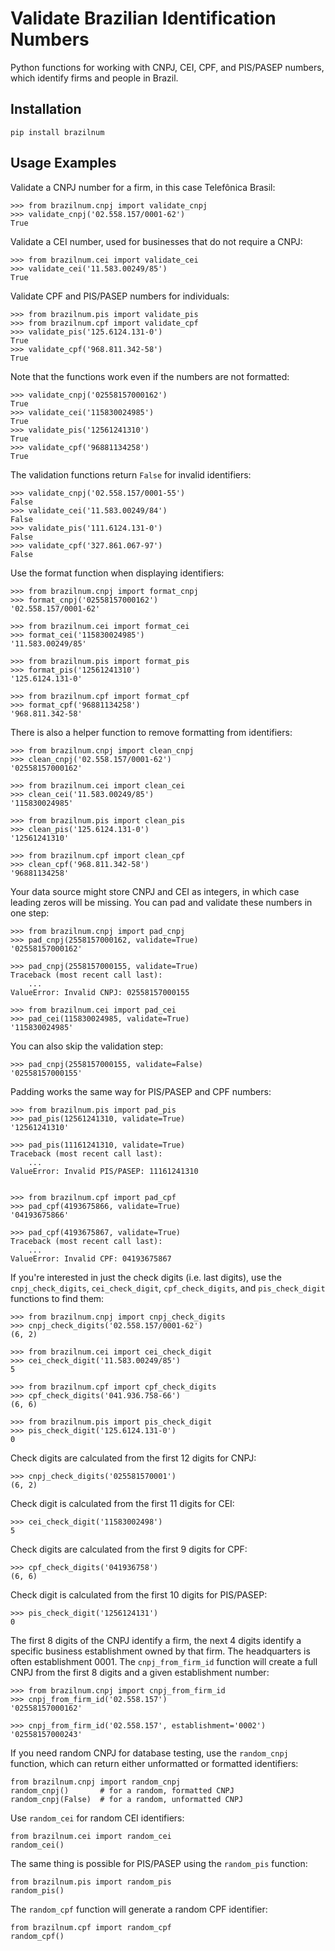 Validate Brazilian Identification Numbers
=========================================

Python functions for working with CNPJ, CEI, CPF, and PIS/PASEP numbers, which
identify firms and people in Brazil.

Installation
------------

    pip install brazilnum

Usage Examples
--------------

Validate a CNPJ number for a firm, in this case Telefônica Brasil:

    >>> from brazilnum.cnpj import validate_cnpj
    >>> validate_cnpj('02.558.157/0001-62')
    True

Validate a CEI number, used for businesses that do not require a CNPJ:

    >>> from brazilnum.cei import validate_cei
    >>> validate_cei('11.583.00249/85')
    True

Validate CPF and PIS/PASEP numbers for individuals:

    >>> from brazilnum.pis import validate_pis
    >>> from brazilnum.cpf import validate_cpf
    >>> validate_pis('125.6124.131-0')
    True
    >>> validate_cpf('968.811.342-58')
    True

Note that the functions work even if the numbers are not formatted:

    >>> validate_cnpj('02558157000162')
    True
    >>> validate_cei('115830024985')
    True
    >>> validate_pis('12561241310')
    True
    >>> validate_cpf('96881134258')
    True

The validation functions return ``False`` for invalid identifiers:

    >>> validate_cnpj('02.558.157/0001-55')
    False
    >>> validate_cei('11.583.00249/84')
    False
    >>> validate_pis('111.6124.131-0')
    False
    >>> validate_cpf('327.861.067-97')
    False

Use the format function when displaying identifiers:

    >>> from brazilnum.cnpj import format_cnpj
    >>> format_cnpj('02558157000162')
    '02.558.157/0001-62'

    >>> from brazilnum.cei import format_cei
    >>> format_cei('115830024985')
    '11.583.00249/85'

    >>> from brazilnum.pis import format_pis
    >>> format_pis('12561241310')
    '125.6124.131-0'

    >>> from brazilnum.cpf import format_cpf
    >>> format_cpf('96881134258')
    '968.811.342-58'

There is also a helper function to remove formatting from identifiers:

    >>> from brazilnum.cnpj import clean_cnpj
    >>> clean_cnpj('02.558.157/0001-62')
    '02558157000162'
   
    >>> from brazilnum.cei import clean_cei
    >>> clean_cei('11.583.00249/85')
    '115830024985'

    >>> from brazilnum.pis import clean_pis
    >>> clean_pis('125.6124.131-0')
    '12561241310'

    >>> from brazilnum.cpf import clean_cpf
    >>> clean_cpf('968.811.342-58')
    '96881134258'

Your data source might store CNPJ and CEI as integers, in which case leading
zeros will be missing. You can pad and validate these numbers in one step:

    >>> from brazilnum.cnpj import pad_cnpj
    >>> pad_cnpj(2558157000162, validate=True)
    '02558157000162'
    
    >>> pad_cnpj(2558157000155, validate=True)
    Traceback (most recent call last):
        ...
    ValueError: Invalid CNPJ: 02558157000155

    >>> from brazilnum.cei import pad_cei
    >>> pad_cei(115830024985, validate=True)
    '115830024985'

You can also skip the validation step:

    >>> pad_cnpj(2558157000155, validate=False)
    '02558157000155'

Padding works the same way for PIS/PASEP and CPF numbers:

    >>> from brazilnum.pis import pad_pis
    >>> pad_pis(12561241310, validate=True)
    '12561241310'

    >>> pad_pis(11161241310, validate=True)
    Traceback (most recent call last):
        ...
    ValueError: Invalid PIS/PASEP: 11161241310


    >>> from brazilnum.cpf import pad_cpf
    >>> pad_cpf(4193675866, validate=True)
    '04193675866'

    >>> pad_cpf(4193675867, validate=True)
    Traceback (most recent call last):
        ...
    ValueError: Invalid CPF: 04193675867

If you're interested in just the check digits (i.e. last digits), use the
``cnpj_check_digits``, ``cei_check_digit``, ``cpf_check_digits``, and
``pis_check_digit`` functions to find them:

    >>> from brazilnum.cnpj import cnpj_check_digits
    >>> cnpj_check_digits('02.558.157/0001-62')
    (6, 2)

    >>> from brazilnum.cei import cei_check_digit
    >>> cei_check_digit('11.583.00249/85')
    5

    >>> from brazilnum.cpf import cpf_check_digits
    >>> cpf_check_digits('041.936.758-66')
    (6, 6)

    >>> from brazilnum.pis import pis_check_digit
    >>> pis_check_digit('125.6124.131-0')
    0

Check digits are calculated from the first 12 digits for CNPJ:

    >>> cnpj_check_digits('025581570001')
    (6, 2)

Check digit is calculated from the first 11 digits for CEI:

    >>> cei_check_digit('11583002498')
    5

Check digits are calculated from the first 9 digits for CPF:

    >>> cpf_check_digits('041936758')
    (6, 6)

Check digit is calculated from the first 10 digits for PIS/PASEP:

    >>> pis_check_digit('1256124131')
    0

The first 8 digits of the CNPJ identify a firm, the next 4 digits identify a
specific business establishment owned by that firm.  The headquarters is often
establishment 0001.  The ``cnpj_from_firm_id`` function will create a full CNPJ
from the first 8 digits and a given establishment number:

    >>> from brazilnum.cnpj import cnpj_from_firm_id
    >>> cnpj_from_firm_id('02.558.157')
    '02558157000162'

    >>> cnpj_from_firm_id('02.558.157', establishment='0002')
    '02558157000243'

If you need random CNPJ for database testing, use the ``random_cnpj`` function,
which can return either unformatted or formatted identifiers:

    from brazilnum.cnpj import random_cnpj
    random_cnpj()       # for a random, formatted CNPJ
    random_cnpj(False)  # for a random, unformatted CNPJ

Use ``random_cei`` for random CEI identifiers:

    from brazilnum.cei import random_cei
    random_cei()

The same thing is possible for PIS/PASEP using the ``random_pis`` function:

    from brazilnum.pis import random_pis
    random_pis()

The ``random_cpf`` function will generate a random CPF identifier:

    from brazilnum.cpf import random_cpf
    random_cpf()

